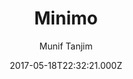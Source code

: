 ---
title: Minimo
github: https://github.com/MunifTanjim/minimo
demo: https://minimo.netlify.com/
author: Munif Tanjim
ssg:
  - Hugo
cms:
  - Markdown
date: 2017-05-18T22:32:21.000Z
description: Minimo - Minimalist theme for Hugo
draft: false
publish_date: '2017-05-18T22:32:21Z'
update_date: '2022-07-20T05:13:04Z'
github_star: 518
github_fork: 219
---